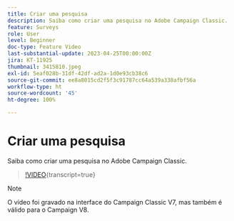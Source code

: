 ```yaml
---
title: Criar uma pesquisa
description: Saiba como criar uma pesquisa no Adobe Campaign Classic.
feature: Surveys
role: User
level: Beginner
doc-type: Feature Video
last-substantial-update: 2023-04-25T00:00:00Z
jira: KT-11925
thumbnail: 3415810.jpeg
exl-id: 5eaf028b-31df-42df-ad2a-1d0e93cb38c6
source-git-commit: ee8a8015cd2f5f3c91787cc64a539a338afbf56a
workflow-type: ht
source-wordcount: '45'
ht-degree: 100%

---
```


# Criar uma pesquisa

Saiba como criar uma pesquisa no Adobe Campaign Classic.

>[!VIDEO](https://video.tv.adobe.com/v/3415810/?learn=on){transcript=true}

>[!NOTE]
>O vídeo foi gravado na interface do Campaign Classic V7, mas também é válido para o Campaign V8.
